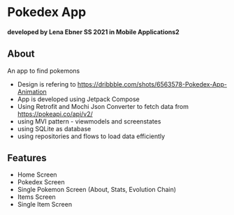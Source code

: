 # Pokedex App
#### developed by Lena Ebner SS 2021 in Mobile Applications2
## About
An app to find pokemons  
- Design is refering to https://dribbble.com/shots/6563578-Pokedex-App-Animation
- App is developed using Jetpack Compose
- Using Retrofit and Mochi Json Converter to fetch data from https://pokeapi.co/api/v2/
- using MVI pattern - viewmodels and screenstates
- using SQLite as database
- using repositories and flows to load data efficiently


## Features
- Home Screen
- Pokedex Screen
- Single Pokemon Screen (About, Stats, Evolution Chain)
- Items Screen
- Single Item Screen

